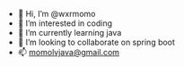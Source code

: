 - 👋 Hi, I’m @wxrmomo
- 👀 I’m interested in coding
- 🌱 I’m currently learning java
- 💞️ I’m looking to collaborate on spring boot
- 📫 momolvjava@gmail.com

<!---
wxrmomo/wxrmomo is a ✨ special ✨ repository because its `README.md` (this file) appears on your GitHub profile.
You can click the Preview link to take a look at your changes.
--->
